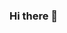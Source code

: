 ### Hi there 👋

<!--
**KINGMUDIMBA/KINGMUDIMBA** is a ✨ _special_ ✨ repository because its `README.md` (this file) appears on your GitHub profile.

Here are some ideas to get you started:

- 🔭 I’m currently working on Data Science and Machine Learning
- 🌱 I’m currently learning Convolutional Neural Networks
- 👯 I’m looking to collaborate on Virtual Assistants
- 🤔 I’m looking for help with calculus and statistics
- 💬 Ask me about Analytics and Data Visualization
- 📫 How to reach me: 0727447444, mudimbapascal@gmail.com
- 😄 Pronouns: ...
- ⚡ Fun fact: ...
-->
